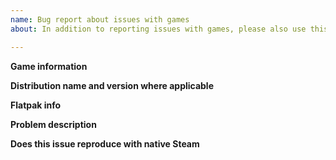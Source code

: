 ```yaml
---
name: Bug report about issues with games
about: In addition to reporting issues with games, please also use this same template for requesting Dbus access for games

---
```


**Game information**
<!-- Name of the game or games that do not work -->

**Distribution name and version where applicable**
<!-- Following files may help if you're unsure
  - /etc/redhat-release
  - /etc/suse-release
  - /etc/debian-release
  - /etc/lsb_release
  - /etc/os-release
-->

**Flatpak info**
<!-- Output of following commands:
  flatpak --version
  flatpak --gl-drivers
-->

**Problem description**
<!-- Explanation of the problem. Please attach log outputs as separate files
so the issue history is faster to read through -->

**Does this issue reproduce with native Steam**
<!-- Yes/No/Have not tested -->
